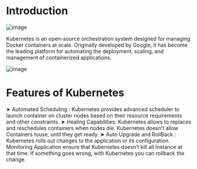 
# Introduction 

![image](https://github.com/user-attachments/assets/d1f8fde0-23bd-450a-9bb0-2b483501dcda)


Kubernetes is an open-source orchestration system designed for managing Docker containers at scale. Originally developed by Google, it has become the leading platform for automating the deployment, scaling, and management of containerized applications.

![image](https://github.com/user-attachments/assets/ff92d601-e0c3-45d8-b403-7bb352e237bf)


# Features of Kubernetes 

➤ Automated Scheduling : Kubernetes provides advanced scheduler to launch container on cluster nodes based on their resource requirements and other constraints.
➤ Healing Capabilities: Kubernetes allows to replaces and reschedules containers when nodes die. Kubernetes doesn’t allow Containers touse, until they get ready.
➤ Auto Upgrade and RollBack : Kubernetes rolls out changes to the application or its configuration. Monitoring Application ensure that Kubernetes doesn’t kill all Instance at that time. If something goes wrong, with Kubernetes you can rollback the change.





